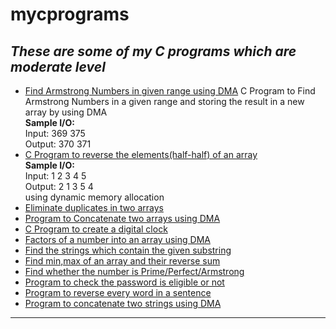 # mycprograms
<h2><i>These are some of my C programs which are moderate level</i></h2>
	<ul>
		<li> <a href = "https://github.com/darsigangothri06/mycprograms/blob/main/armstrange.c">Find Armstrong Numbers in given range using DMA</a> 
	C Program to Find Armstrong Numbers in a given range and storing the result in a new array by using DMA <br>
			<b>Sample I/O: <br></b>
				Input:  369  375 <br>
				Output: 370 371 <br>
	</li>
		<li> <a href = "https://github.com/darsigangothri06/mycprograms/blob/main/arrayrever.c">C Program to reverse the elements(half-half) of an array<br></a>
			<b>Sample I/O:</b> <br>
				Input: 1 2 3 4 5 <br>
				Output:  2 1 3 5 4<br>
				using dynamic memory allocation	
	</li>
		<li> <a href = "https://github.com/darsigangothri06/mycprograms/blob/main/arraysortdup_new.c">Eliminate duplicates in two arrays</a></li>
		<li> <a href = "https://github.com/darsigangothri06/mycprograms/blob/main/arrconcatenate.c"> Program to Concatenate two arrays using DMA</a></li>
		<li> <a href = "https://github.com/darsigangothri06/mycprograms/blob/main/digitalclock.c"> C Program to create a digital clock</a></li>
		<li> <a href = "https://github.com/darsigangothri06/mycprograms/blob/main/factorsofnum.c">Factors of a number into an array using DMA</a></li>
		<li> <a href = "https://github.com/darsigangothri06/mycprograms/blob/main/findsubstring.c">Find the strings which contain the given substring</a></li>
		<li> <a href = "https://github.com/darsigangothri06/mycprograms/blob/main/minmaxarray.c">Find min,max of an array and their reverse sum</a></li>
		<li> <a href = "https://github.com/darsigangothri06/mycprograms/blob/main/number.c">Find whether the number is Prime/Perfect/Armstrong</a></li>
		<li> <a href = "https://github.com/darsigangothri06/mycprograms/blob/main/password.c"> Program to check the password is eligible or not</a></li>
		<li> <a href = "https://github.com/darsigangothri06/mycprograms/blob/main/reversewords.c">Program to reverse every word in a sentence</a></li>
		<li> <a href = "https://github.com/darsigangothri06/mycprograms/blob/main/strconcatenate.c">Program to concatenate two strings using DMA</a></li>
	</ul>
	<hr>
	
